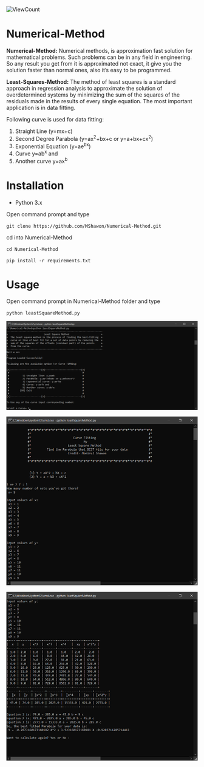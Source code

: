 ![ViewCount](https://views.whatilearened.today/views/github/MShawon/Numerical-Method.svg)

# Numerical-Method

**Numerical-Method:** Numerical methods, is approximation fast solution for mathematical problems. Such problems can be in any field in engineering. So any result you get from it is approximated not exact, it give you the solution faster than normal ones, also it’s easy to be programmed.

**Least-Squares-Method:** The method of least squares is a standard approach in regression analysis to approximate the solution of overdetermined systems by minimizing the sum of the squares of the residuals made in the results of every single equation. The most important application is in data fitting.

Following curve is used for data fitting:
1. Straight Line (y=mx+c)
2. Second Degree Parabola (y=ax<sup>2</sup>+bx+c or y=a+bx+cx<sup>2</sup>)
3. Exponential Equation (y=ae<sup>bx</sup>)
4. Curve y=ab<sup>x</sup> and
5. Another curve y=ax<sup>b</sup>

# Installation
 * Python 3.x
 
 
 Open command prompt and type
 ```
 git clone https://github.com/MShawon/Numerical-Method.git
 ```
 cd into Numerical-Method
 ```
 cd Numerical-Method
 ```
 ```
 pip install -r requirements.txt
 ```
 
# Usage
 Open command prompt in Numerical-Method folder and type
 ```
 python leastSquareMethod.py
 ```
 
![alt text](https://github.com/MShawon/Numerical-Method/blob/master/Demo/welcome.png "Welcome screen")

![alt text](https://github.com/MShawon/Numerical-Method/blob/master/Demo/input.png "Input")

![alt text](https://github.com/MShawon/Numerical-Method/blob/master/Demo/output.png "Result")


